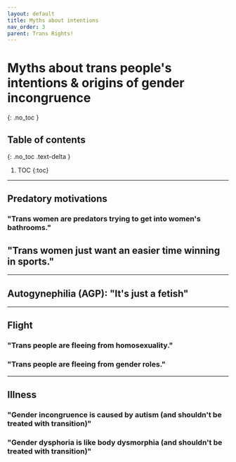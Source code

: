 ```yaml
---
layout: default
title: Myths about intentions
nav_order: 3
parent: Trans Rights!
---
```

<script> jtd.setTheme('green'); </script>
# Myths about trans people's intentions & origins of gender incongruence
{: .no_toc }

## Table of contents
{: .no_toc .text-delta }

1. TOC
{:toc}

---

## Predatory motivations

### "Trans women are predators trying to get into women's bathrooms."

## "Trans women just want an easier time winning in sports."

---

## Autogynephilia (AGP): "It's just a fetish"

---

## Flight

### "Trans people are fleeing from homosexuality."

### "Trans people are fleeing from gender roles."

---

## Illness

### "Gender incongruence is caused by autism (and shouldn't be treated with transition)"

### "Gender dysphoria is like body dysmorphia  (and shouldn't be treated with transition)"
